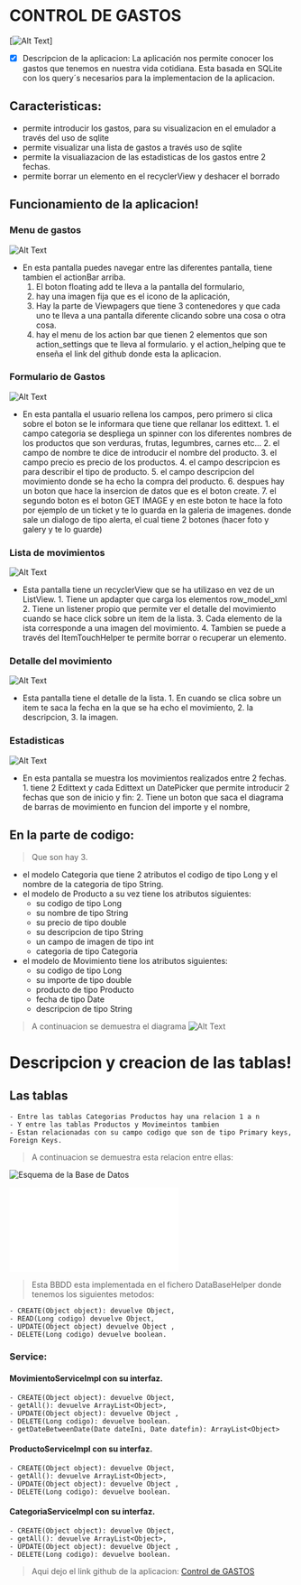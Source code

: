 # CONTROL DE GASTOS

[![Alt Text](doc/icono.jpg)]

- [x] Descripcion de la aplicacion: 
La aplicación nos permite conocer los gastos que tenemos en nuestra vida cotidiana. Esta basada en SQLite con los query´s 
necesarios para la implementacion de la aplicacion.

## Caracteristicas:
  - permite introducir los gastos, para su visualizacion en el emulador a través del uso de sqlite 
  - permite visualizar una lista de gastos a través uso de sqlite 
  - permite la visualiazacion de las estadisticas de los gastos entre 2 fechas.
  - permite borrar un elemento en el recyclerView y deshacer el borrado
  
## Funcionamiento de la aplicacion!

### Menu de gastos

![Alt Text](doc/menu_fragment.png)

   - En esta pantalla puedes navegar entre las diferentes pantalla, tiene tambien el actionBar arriba.
		1. El boton floating add te lleva a la pantalla del formulario,
		2. hay una imagen fija que es el icono de la aplicación,
		3. Hay la parte de Viewpagers que tiene 3 contenedores y que cada uno te lleva a una pantalla diferente clicando sobre una cosa o otra cosa.
		4. hay el menu de los action bar que tienen 2 elementos que son action_settings que te lleva al formulario. 
		y el action_helping que te enseña el link del github donde esta la aplicacion.
		

### Formulario de Gastos

![Alt Text](doc/create_expensive.png)

  - En esta pantalla el usuario rellena los campos, pero primero si clica sobre el boton se le informara que tiene que rellanar los edittext.
		1. el campo categoria se despliega un spinner con los diferentes nombres de los productos que son verduras, frutas, legumbres, carnes etc...
		2. el campo de nombre te dice de introducir el nombre del producto.
		3. el campo precio es precio de los productos.
		4. el campo descripcion es para describir el tipo de producto.
		5. el campo descripcion del movimiento donde se ha echo la compra del producto.
		6. despues hay un boton que hace la insercion de datos que es el boton create.
		7. el segundo boton es el boton GET IMAGE y en este boton te hace la foto por ejemplo de un ticket y te lo guarda en la galeria de imagenes.
		donde sale un dialogo de tipo alerta, el cual tiene 2 botones (hacer foto y galery y te lo guarde)
	
### Lista de movimientos
	
![Alt Text](doc/recyclerView_display.png)

  - Esta pantalla tiene un recyclerView que se ha utilizaso en vez de un ListView.
		1. Tiene un apdapter que carga los elementos row_model_xml
		2. Tiene un listener propio que permite ver el detalle del movimiento cuando se hace click sobre un item de la lista.
		3. Cada elemento de la ista corresponde a una imagen del movimiento.
		4. Tambien se puede a través del ItemTouchHelper te permite borrar o recuperar un elemento.
	
### Detalle del movimiento
	
![Alt Text](doc/detalle_recyclerview.png)

  - Esta pantalla tiene el detalle de la lista.
		1. En cuando se clica sobre un item te saca la fecha en la que se ha echo el movimiento,
		2. la descripcion,
		3. la imagen.
		
### Estadisticas

![Alt Text](doc/diagram_display.png)

  - En esta pantalla se muestra los movimientos realizados entre 2 fechas.
		1. tiene 2 Edittext y cada Edittext un DatePicker que permite introducir 2 fechas que son de inicio y fin:
		2. Tiene un boton que saca el diagrama de barras de movimiento en funcion del importe y el nombre,
		 
## En la parte de codigo:  
  > Que son hay 3.
  - el modelo Categoria que tiene 2 atributos el codigo de tipo Long y el nombre de la categoria de tipo String.
  - el modelo de Producto a su vez tiene los atributos siguientes:
    * su codigo de tipo Long
    * su nombre de tipo String
    * su precio de tipo double
    * su descripcion de tipo String
    * un campo de imagen de tipo int
    * categoria de tipo Categoria
  - el modelo de Movimiento tiene los atributos siguientes:
    * su codigo de tipo Long
    * su importe de tipo double
    * producto de tipo Producto
    * fecha de tipo Date
    * descripcion de tipo String
> A continuacion se demuestra el diagrama
  ![Alt Text](doc/diagramamodelo.png)

# Descripcion y creacion de las tablas!

## Las tablas

	- Entre las tablas Categorias Productos hay una relacion 1 a n
	- Y entre las tablas Productos y Movimeintos tambien
	- Estan relacionadas con su campo codigo que son de tipo Primary keys, Foreign Keys.
 
> A continuacion se demuestra esta relacion entre ellas: 


![Esquema de la Base de Datos](doc/schema.jpg)


![schema.pdf](doc/schema.pdf) 


> Esta BBDD esta implementada en el fichero DataBaseHelper donde tenemos los siguientes metodos:

	- CREATE(Object object): devuelve Object,
	- READ(Long codigo) devuelve Object,
	- UPDATE(Object object) devuelve Object , 
	- DELETE(Long codigo) devuelve boolean.
	
	
### Service:

#### MovimientoServiceImpl con su interfaz.

	- CREATE(Object object): devuelve Object,
	- getAll(): devuelve ArrayList<Object>,
	- UPDATE(Object object): devuelve Object , 
	- DELETE(Long codigo): devuelve boolean.
	- getDateBetweenDate(Date dateIni, Date datefin): ArrayList<Object>

#### ProductoServiceImpl con su interfaz.

	- CREATE(Object object): devuelve Object,
	- getAll(): devuelve ArrayList<Object>,
	- UPDATE(Object object): devuelve Object , 
	- DELETE(Long codigo): devuelve boolean.

#### CategoriaServiceImpl con su interfaz.

	- CREATE(Object object): devuelve Object,
	- getAll(): devuelve ArrayList<Object>,
	- UPDATE(Object object): devuelve Object , 
	- DELETE(Long codigo): devuelve boolean.

> Aqui dejo el link github de la aplicacion: [Control de GASTOS](https://github.com/Azo2013Github/controlgastos)



   